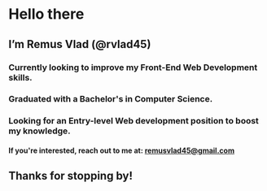 # Hello there
## I’m Remus Vlad (@rvlad45)

### Currently looking to improve my Front-End Web Development skills.
### Graduated with a Bachelor's in Computer Science.
### Looking for an Entry-level Web development position to boost my knowledge.
#### If you're interested, reach out to me at: remusvlad45@gmail.com

## Thanks for stopping by!
